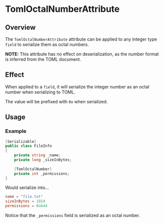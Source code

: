 # TomlOctalNumberAttribute

## Overview

The `TomlOctalNumberAttribute` attribute can be applied to any integer type `field` to serialize them as octal numbers.

**NOTE:** This attribute has no effect on deserialization, as the number format is inferred from the TOML document.

## Effect

When applied to a `field`, it will serialize the integer number as an octal number when serializing to TOML.

The value will be prefixed with `0o` when serialized.

## Usage

### Example

```csharp
[Serializable]
public class FileInfo
{
    private string _name;
    private long _sizeInBytes;
    
    [TomlOctalNumber]
    private int _permissions;
}
```

Would serialize into...

```toml
name = "file.txt"
sizeInBytes = 1024
permissions = 0o644
```

Notice that the `_permissions` field is serialized as an octal number.
